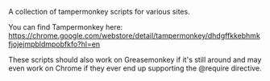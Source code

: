 A collection of tampermonkey scripts for various sites.

You can find Tampermonkey here: https://chrome.google.com/webstore/detail/tampermonkey/dhdgffkkebhmkfjojejmpbldmpobfkfo?hl=en

These scripts should also work on Greasemonkey if it's still around and may even work on Chrome if they ever end up supporting the @require directive.
